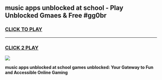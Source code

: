 
## music apps unblocked at school - Play Unblocked Gmaes & Free #gg0br
<h3>
<a href="https://news.freeplayer.one?title=music_apps_unblocked_at_school&ref=26F">CLICK TO PLAY</a></h3>
<hr>

<h3>
<a href="https://news.freeplayer.one?title=music_apps_unblocked_at_school&ref=26F">CLICK 2 PLAY</a>
  
</h3>

<a href="https://news.freeplayer.one?title=music_apps_unblocked_at_school&ref=26F/"><img src="https://clearcache.store/games.png"></a>


**music apps unblocked at school games unblocked: Your Gateway to Fun and Accessible Online Gaming**
